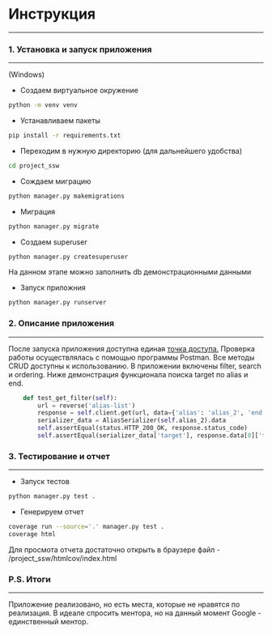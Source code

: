# Инструкция
______
### 1. Установка и запуск приложения
______
(Windows) 
- Создаем виртуальное окружение
```bash
python -m venv venv
```
- Устанавливаем пакеты
```bash
pip install -r requirements.txt
```
- Переходим в нужную директорию (для дальнейшего удобства)
```bash
cd project_ssw
```
- Сождаем миграцию
```bash
python manager.py makemigrations
```
- Миграция
```bash
python manager.py migrate
```
- Создаем superuser
```bash
python manager.py createsuperuser
```
На данном этапе можно заполнить db демонстрационными данными
- Запуск приложния
```bash
python manager.py runserver
```
### 2. Описание приложения
______
После запуска приложения доступна единая [точка доступа.](http://127.0.0.1:8000/alias/)
Проверка работы осуществлялась с помощью программы Postman. Все методы CRUD доступны к использованию.
В приложении включены filter, search и ordering.
Ниже демонстрация функционала поиска target по alias и end.
```python
    def test_get_filter(self):
        url = reverse('alias-list')
        response = self.client.get(url, data={'alias': 'alias_2', 'end': self.end_alias_2})
        serializer_data = AliasSerializer(self.alias_2).data
        self.assertEqual(status.HTTP_200_OK, response.status_code)
        self.assertEqual(serializer_data['target'], response.data[0]['target'])
```
### 3. Тестирование и отчет
______
- Запуск тестов
```bash
python manager.py test .
```
- Генерируем отчет
```bash
coverage run --source='.' manager.py test .
coverage html
```
Для просмота отчета достаточно открыть в браузере файл - /project_ssw/htmlcov/index.html
### P.S. Итоги 
______
Приложение реализовано, но есть места, которые не нравятся по реализация. 
В идеале спросить ментора, но на данный момент Google - единственный ментор.
